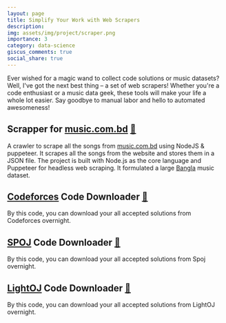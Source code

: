 ```yaml
---
layout: page
title: Simplify Your Work with Web Scrapers
description:
img: assets/img/project/scraper.png
importance: 3
category: data-science
giscus_comments: true
social_share: true
---
```



Ever wished for a magic wand to collect code solutions or music datasets? Well, I've got the next best thing – a set of web scrapers! Whether you're a code enthusiast or a music data geek, these tools will make your life a whole lot easier. Say goodbye to manual labor and hello to automated awesomeness!


## Scrapper for [music.com.bd](https://music.com.bd) [🔗](https://github.com/dipta007/music.com.bd-scraper)

A crawler to scrape all the songs from [music.com.bd](https://music.com.bd) using NodeJS & puppeteer. It scrapes all the songs from the website and stores them in a JSON file. The project is built with Node.js as the core language and Puppeteer for headless web scraping. It formulated a large [Bangla](https://en.wikipedia.org/wiki/Bangla) music dataset.


## [Codeforces](https://codeforces.com/) Code Downloader [🔗](https://github.com/dipta007/codeforce-code-downloader_gym_regular)

By this code, you can download your all accepted solutions from Codeforces overnight.



## [SPOJ](https://www.spoj.com/) Code Downloader [🔗](https://github.com/dipta007/spoj-code-downloader)

By this code, you can download your all accepted solutions from Spoj overnight.



## [LightOJ](https://lightoj.com/) Code Downloader [🔗](https://github.com/dipta007/lightoj-code-downloader)

By this code, you can download your all accepted solutions from LightOJ overnight.

